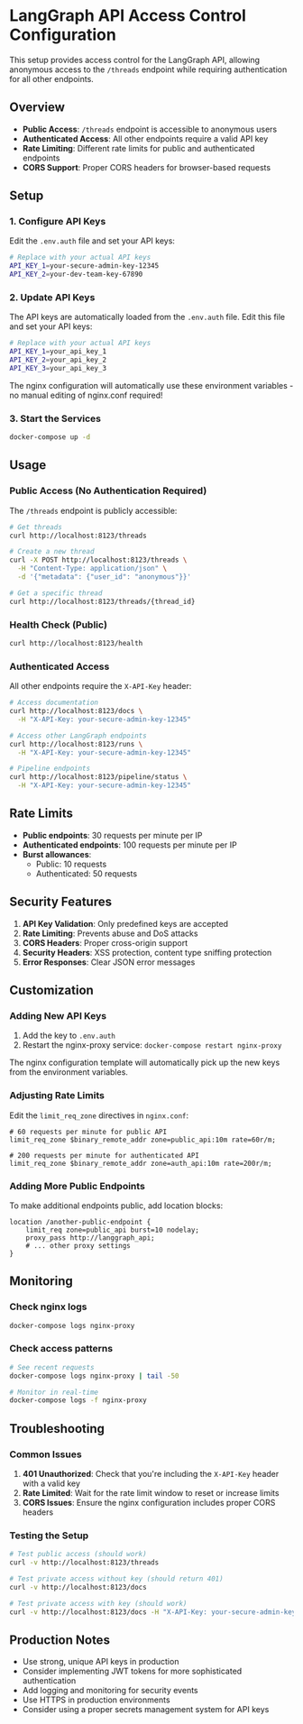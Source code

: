 # LangGraph API Access Control Configuration

This setup provides access control for the LangGraph API, allowing anonymous access to the `/threads` endpoint while requiring authentication for all other endpoints.

## Overview

- **Public Access**: `/threads` endpoint is accessible to anonymous users
- **Authenticated Access**: All other endpoints require a valid API key
- **Rate Limiting**: Different rate limits for public and authenticated endpoints
- **CORS Support**: Proper CORS headers for browser-based requests

## Setup

### 1. Configure API Keys

Edit the `.env.auth` file and set your API keys:

```bash
# Replace with your actual API keys
API_KEY_1=your-secure-admin-key-12345
API_KEY_2=your-dev-team-key-67890
```

### 2. Update API Keys

The API keys are automatically loaded from the `.env.auth` file. Edit this file and set your API keys:

```bash
# Replace with your actual API keys  
API_KEY_1=your_api_key_1
API_KEY_2=your_api_key_2
API_KEY_3=your_api_key_3
```

The nginx configuration will automatically use these environment variables - no manual editing of nginx.conf required!

### 3. Start the Services

```bash
docker-compose up -d
```

## Usage

### Public Access (No Authentication Required)

The `/threads` endpoint is publicly accessible:

```bash
# Get threads
curl http://localhost:8123/threads

# Create a new thread
curl -X POST http://localhost:8123/threads \
  -H "Content-Type: application/json" \
  -d '{"metadata": {"user_id": "anonymous"}}'

# Get a specific thread
curl http://localhost:8123/threads/{thread_id}
```

### Health Check (Public)

```bash
curl http://localhost:8123/health
```

### Authenticated Access

All other endpoints require the `X-API-Key` header:

```bash
# Access documentation
curl http://localhost:8123/docs \
  -H "X-API-Key: your-secure-admin-key-12345"

# Access other LangGraph endpoints
curl http://localhost:8123/runs \
  -H "X-API-Key: your-secure-admin-key-12345"

# Pipeline endpoints
curl http://localhost:8123/pipeline/status \
  -H "X-API-Key: your-secure-admin-key-12345"
```

## Rate Limits

- **Public endpoints**: 30 requests per minute per IP
- **Authenticated endpoints**: 100 requests per minute per IP
- **Burst allowances**: 
  - Public: 10 requests
  - Authenticated: 50 requests

## Security Features

1. **API Key Validation**: Only predefined keys are accepted
2. **Rate Limiting**: Prevents abuse and DoS attacks  
3. **CORS Headers**: Proper cross-origin support
4. **Security Headers**: XSS protection, content type sniffing protection
5. **Error Responses**: Clear JSON error messages

## Customization

### Adding New API Keys

1. Add the key to `.env.auth`
2. Restart the nginx-proxy service: `docker-compose restart nginx-proxy`

The nginx configuration template will automatically pick up the new keys from the environment variables.

### Adjusting Rate Limits

Edit the `limit_req_zone` directives in `nginx.conf`:

```nginx
# 60 requests per minute for public API
limit_req_zone $binary_remote_addr zone=public_api:10m rate=60r/m;

# 200 requests per minute for authenticated API  
limit_req_zone $binary_remote_addr zone=auth_api:10m rate=200r/m;
```

### Adding More Public Endpoints

To make additional endpoints public, add location blocks:

```nginx
location /another-public-endpoint {
    limit_req zone=public_api burst=10 nodelay;
    proxy_pass http://langgraph_api;
    # ... other proxy settings
}
```

## Monitoring

### Check nginx logs

```bash
docker-compose logs nginx-proxy
```

### Check access patterns

```bash
# See recent requests
docker-compose logs nginx-proxy | tail -50

# Monitor in real-time
docker-compose logs -f nginx-proxy
```

## Troubleshooting

### Common Issues

1. **401 Unauthorized**: Check that you're including the `X-API-Key` header with a valid key
2. **Rate Limited**: Wait for the rate limit window to reset or increase limits
3. **CORS Issues**: Ensure the nginx configuration includes proper CORS headers

### Testing the Setup

```bash
# Test public access (should work)
curl -v http://localhost:8123/threads

# Test private access without key (should return 401)
curl -v http://localhost:8123/docs

# Test private access with key (should work)
curl -v http://localhost:8123/docs -H "X-API-Key: your-secure-admin-key-12345"
```

## Production Notes

- Use strong, unique API keys in production
- Consider implementing JWT tokens for more sophisticated authentication
- Add logging and monitoring for security events
- Use HTTPS in production environments
- Consider using a proper secrets management system for API keys
